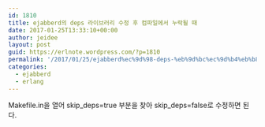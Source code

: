 ```yaml
---
id: 1810
title: ejabberd의 deps 라이브러리 수정 후 컴파일에서 누락될 때
date: 2017-01-25T13:33:10+00:00
author: jeidee
layout: post
guid: https://erlnote.wordpress.com/?p=1810
permalink: '/2017/01/25/ejabberd%ec%9d%98-deps-%eb%9d%bc%ec%9d%b4%eb%b8%8c%eb%9f%ac%eb%a6%ac-%ec%88%98%ec%a0%95-%ed%9b%84-%ec%bb%b4%ed%8c%8c%ec%9d%bc%ec%97%90%ec%84%9c-%eb%88%84%eb%9d%bd%eb%90%a0-%eb%95%8c/'
categories:
  - ejabberd
  - erlang
---
```

Makefile.in을 열어 skip\_deps=true 부분을 찾아 skip\_deps=false로 수정하면 된다.